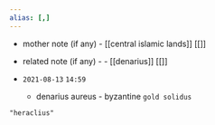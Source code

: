 ```yaml
---
alias: [,]
---
```

- mother note (if any)
		- [[central islamic lands]] [[]]
- related note (if any) -
		- [[denarius]] [[]]


- `2021-08-13`  `14:59`
	- denarius aureus - byzantine `gold solidus`

```query
"heraclius"
```
